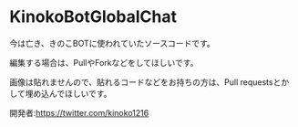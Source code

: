 # KinokoBotGlobalChat
今は亡き、きのこBOTに使われていたソースコードです。

編集する場合は、PullやForkなどをしてほしいです。

画像は貼れませんので、貼れるコードなどをお持ちの方は、Pull requestsとかして埋め込んでほしいです。

開発者:https://twitter.com/kinoko1216
